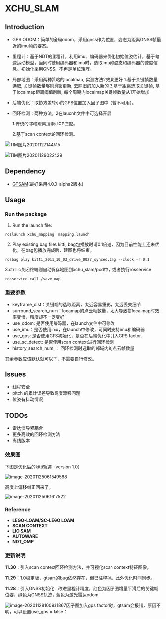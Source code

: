 # XCHU_SLAM

## Introduction

- GPS ODOM：简单的全局odom，采用gnss作为位置，姿态为距离GNSS帧最近的imu帧的姿态。

- 里程计：基于NDT的里程计，利用imu、编码器来优化初始位姿估计，基于匀速运动模型，当同时使用编码器和imu时，选取imu的姿态和编码器的速度信息。初始化采用GNSS，不再是单位矩阵。

- 局部地图：采用两种策略的localmap, 实测方法2效果更好
  1.基于关键帧数量选取, 关键帧数量够则滑窗更新, 去除旧的加入新的
  2.基于距离选取关键帧, 基于localmap距离阈值刷新, 每个周期内localmap关键帧数量从1开始增加
  
- 后端优化：取协方差较小的GPS位置加入因子图中（暂不可用）。

- 回环检测：两种方法，2在laucnh文件中可选择开启

  1.传统的邻域距离搜索+ICP匹配。

  2.基于scan context的回环检测。

![TIM图片20201127144515](README/TIM%E5%9B%BE%E7%89%8720201127144515.png)

![TIM图片20201129022429](README/TIM%E5%9B%BE%E7%89%8720201129022429.png)

## Dependency

- [GTSAM](https://github.com/borglab/gtsam/releases)(最好采用4.0.0-alpha2版本)

## Usage

### Run the package

1. Run the launch file:

```shell
roslaunch xchu_mapping  mapping.launch 
```

2. Play existing bag files kitti, bag包播放时请0.1倍速，因为目前性能上还未优化，在bag包播放完成后，建图也将结束。

```shell
rosbag play kitti_2011_10_03_drive_0027_synced.bag --clock -r 0.1
```

   3.ctrl+c关闭终端则自动保存地图到xchu_slam/pcd中，或者执行rosservice

```bash
rosservice call /save_map 
```

### 重要参数

- keyframe_dist：关键帧的选取距离，太近容易重影，太远丢失细节
- surround_search_num：locamap的点云帧数量，太大导致拼localmap时效率变慢，精度却不一定变好
- use_odom: 是否使用编码器，在launch文件中可修改
- use_imu：是否使用imu，在launch中修改，可同时支持imu和编码器
- use_gps: 是否使用GPS初始化，是否在后端优化中引入GPS factor.
- use_sc_detect: 是否使用scan context进行回环检测
- history_search_num_： 回环检测时选取的邻域内的点云帧数量

其余参数应该默认就可以了，不需要自行修改。


## Issues

- 线程安全
- pitch 的累计误差导致高度漂移问题
- 位姿有抖动情况

## TODOs

- 雷达惯导紧耦合
- 更多高效的回环检测方法
- 离线版本

### 效果图

下图是优化后的kitti轨迹（version 1.0）

![image-20201125061549588](README/image-20201125061549588.png)

高度上偏移纠正回来了。

![image-20201125061617522](README/image-20201125061617522.png)

### Reference

- **LEGO-LOAM/SC-LEGO LOAM**
- **SCAN CONTEXT**
- **LIO SAM**
- **AUTOWARE**
- **NDT_OMP**

### 更新说明

**11.30**：引入scan context回环检测方法，并可视化scan context特征图像。

**11.29**：1.0稳定版，gtsam的bug依然存在，但已注释掉。此外优化时间同步。

**11.28**：引入GNSS初始化，改进里程计精度，红色为因子图增量平滑后的关键帧位姿，绿色为GNSS轨迹，蓝色为激光雷达odom

![image-20201128100931867](README/image-20201128100931867.png)因子图加入gps factor时，gtsam会报错，原因不明，可以设置use_gps = false：